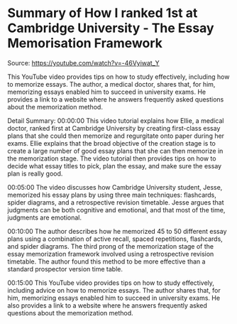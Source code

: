 # Summary of How I ranked 1st at Cambridge University - The Essay Memorisation Framework

Source: https://youtube.com/watch?v=-46Vyiwat_Y

This YouTube video provides tips on how to study effectively, including how to memorize essays. The author, a medical doctor, shares that, for him, memorizing essays enabled him to succeed in university exams. He provides a link to a website where he answers frequently asked questions about the memorization method.

Detail Summary: 
00:00:00
This video tutorial explains how Ellie, a medical doctor, ranked first at Cambridge University by creating first-class essay plans that she could then memorize and regurgitate onto paper during her exams. Ellie explains that the broad objective of the creation stage is to create a large number of good essay plans that she can then memorize in the memorization stage. The video tutorial then provides tips on how to decide what essay titles to pick, plan the essay, and make sure the essay plan is really good.

00:05:00
The video discusses how Cambridge University student, Jesse, memorized his essay plans by using three main techniques: flashcards, spider diagrams, and a retrospective revision timetable. Jesse argues that judgments can be both cognitive and emotional, and that most of the time, judgments are emotional.

00:10:00
The author describes how he memorized 45 to 50 different essay plans using a combination of active recall, spaced repetitions, flashcards, and spider diagrams. The third prong of the memorization stage of the essay memorization framework involved using a retrospective revision timetable. The author found this method to be more effective than a standard prospector version time table.

00:15:00
This YouTube video provides tips on how to study effectively, including advice on how to memorize essays. The author shares that, for him, memorizing essays enabled him to succeed in university exams. He also provides a link to a website where he answers frequently asked questions about the memorization method.

